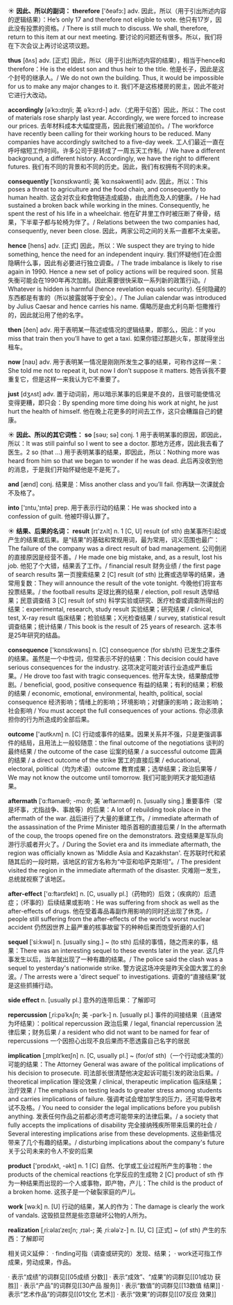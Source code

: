 ☀ <span class="category">**因此、所以的副词：**</span>
<span class="vocabulary">**therefore**</span> ['ðeəfɔ:] 
<span class="definition">adv. 因此，所以（用于引出所述内容的逻辑结果）：</span>He’s only 17 and therefore not eligible to vote. 他只有17岁，因此没有投票的资格。/ There is still much to discuss. We shall, therefore, return to this item at our next meeting. 要讨论的问题还有很多。所以，我们将在下次会议上再讨论这项议题。

<span class="vocabulary">**thus**</span> [ðʌs] 
<span class="definition">adv. [正式] 因此，所以（用于引出所述内容的结果），相当于hence和therefore：</span>He is the eldest son and thus heir to the title. 他是长子，因此是这个封号的继承人。/ We do not own the building. Thus, it would be impossible for us to make any major changes to it. 我们不是这栋楼房的房主，因此不能对它进行大改动。
           
<span class="vocabulary">**accordingly**</span> [əˈkɔ:dɪŋli; 美 əˈkɔ:rd-]
<span class="definition">adv.（尤用于句首）因此，所以：</span>The cost of materials rose sharply last year. Accordingly, we were forced to increase our prices. 去年材料成本大幅度提高，因此我们被迫加价。/ The workforce have recently been calling for their working hours to be reduced. Many companies have accordingly switched to a five-day week. 工人们最近一直在呼吁缩短工作时间。许多公司于是转成了一周五天工作制。/ We have a different background, a different history. Accordingly, we have the right to different futures. 我们有不同的背景和不同的历史。因此，我们有权拥有不同的未来。
           
<span class="vocabulary">**consequently**</span> [ˈkɒnsɪkwəntli; 美 ˈkɑ:nsəkwentli]
<span class="definition">adv. 因此，所以：</span>This poses a threat to agriculture and the food chain, and consequently to human health. 这会对农业和食物链造成威胁，由此而危及人的健康。/ He had sustained a broken back while working in the mines. Consequently, he spent the rest of his life in a wheelchair. 他在矿井里工作时被压断了脊骨，结果，下半辈子都与轮椅为伴了。/ Relations between the two companies had, consequently, never been close. 因此，两家公司之间的关系一直都不太亲密。
           
<span class="vocabulary">**hence**</span> [hens]
<span class="definition">adv. [正式] 因此，所以：</span>We suspect they are trying to hide something, hence the need for an independent inquiry. 我们怀疑他们在企图隐瞒什么事，因此有必要进行独立调查。/ The trade imbalance is likely to rise again in 1990. Hence a new set of policy actions will be required soon. 贸易失衡可能会在1990年再次加剧。因此需要很快采取一系列新的政策行动。/ Whatever is hidden is harmful (hence revelation equals security). 任何隐藏的东西都是有害的（所以披露就等于安全）。/ The Julian calendar was introduced by Julius Caesar and hence carries his name. 儒略历是由尤利乌斯·恺撒推行的，因此就沿用了他的名字。

<span class="vocabulary">**then**</span> [ðen] 
<span class="definition">adv. 用于表明某一陈述或情况的逻辑结果，即那么，因此：</span>If you miss that train then you’ll have to get a taxi. 如果你错过那趟火车，那就得坐出租车。

<span class="vocabulary">**now**</span> [naʊ] 
<span class="definition">adv. 用于表明某一情况是刚刚所发生之事的结果，可称作这样一来：</span>She told me not to repeat it, but now I don’t suppose it matters. 她告诉我不要重复它，但是这样一来我认为它不重要了。

<span class="vocabulary">**just**</span> [dӡʌst] 
<span class="definition">adv. 置于动词前，用以暗示某事的后果是不良的，且很可能使情况变得更糟，即只会：</span>By spending more time doing his work at night, he just hurt the health of himself. 他在晚上花更多的时间去工作，这只会糟蹋自己的健康。

☀ <span class="category">**因此、所以的其它词性：**</span>
<span class="vocabulary">**so**</span> [səʊ; sə] 
<span class="definition">conj. 1 用于表明某事的原因，即因此，所以：</span>It was still painful so I went to see a doctor. 那地方还疼，因此我去看了医生。<span class="definition">2 so (that ...) 用于表明某事的结果，即因此，所以：</span>Nothing more was heard from him so that we began to wonder if he was dead. 此后再没收到他的消息，于是我们开始怀疑他是不是死了。

<span class="vocabulary">**and**</span> [ænd] 
<span class="definition">conj. 结果是：</span>Miss another class and you’ll fail. 你再缺一次课就会不及格了。

<span class="vocabulary">**into**</span> ['ɪntu,'ɪntə] 
<span class="definition">prep. 用于表示行动的结果：</span>He was shocked into a confession of guilt. 他被吓得认罪了。

☀ <span class="category">**结果、后果的名词：**</span>
<span class="vocabulary">**result**</span> [rɪ'zʌlt] 
<span class="definition">n. 1 [C, U] result (of sth) 由某事所引起或产生的结果或后果。是“结果”的基础和常规用词，最为常用，词义范围也最广：</span>The failure of the company was a direct result of bad management. 公司倒闭的直接原因是经营不善。/ He made one big mistake, and, as a result, lost his job. 他犯了个大错，结果丢了工作。/ financial result 财务业绩 / the first page of search results 第一页搜索结果 <span class="definition">2 [C] result (of sth) 比赛或选举等的结果，通常用复数：</span>They will announce the result of the vote tonight. 今晚他们将宣布投票结果。/ the football results 足球比赛的结果 / election, poll result 选举结果；民意调查结 <span class="definition">3 [C] result (of sth) 科学实验或研究、医疗检查或调查所得出的结果：</span>experimental, research, study result 实验结果；研究结果 / clinical, test, X-ray result 临床结果；检验结果；X光检查结果 / survey, statistical result 调查结果；统计结果 / This book is the result of 25 years of research. 这本书是25年研究的结晶。

<span class="vocabulary">**consequence**</span> ['kɒnsɪkwəns] 
<span class="definition">n. [C] consequence (for sb/sth) 已发生之事件的结果。虽然是一个中性词，但常表示不好的结果：</span>This decision could have serious consequences for the industry. 这项决定可能对该行业造成严重后果。/ He drove too fast with tragic consequences. 他开车太快，结果酿成惨剧。/ beneficial, good, positive consequence 有益的结果；有利的结果；积极的结果 / economic, emotional, environmental, health, political, social consequence 经济影响；情绪上的影响；环境影响；对健康的影响；政治影响；社会影响 / You must accept the full consequences of your actions. 你必须承担你的行为所造成的全部后果。

<span class="vocabulary">**outcome**</span> ['aʊtkʌm] 
<span class="definition">n. [C] 行动或事件的结果。因果关系并不强，只是更强调事件的结局，且用法上一般较随意：</span>the final outcome of the negotiations 谈判的最终结果 / the outcome of the case 讼案的结果 / a successful outcome 圆满的结果 / a direct outcome of the strike 罢工的直接后果 / educational, electoral, political（均为术语）outcome 教育成果；选举结果；政治后果等 / We may not know the outcome until tomorrow. 我们可能到明天才能知道结果。
           
<span class="vocabulary">**aftermath**</span> [ˈɑ:ftəmæθ; -mɑ:θ; 美 ˈæftərmæθ]
<span class="definition">n. [usually sing.] 重要事件（常是坏事，尤指战争、事故等）的后果：</span>A lot of rebuilding took place in the aftermath of the war. 战后进行了大量的重建工作。/ immediate aftermath of the assassination of the Prime Minister 暗杀首相的直接后果 / In the aftermath of the coup, the troops opened fire on the demonstrators. 政变结果是军队向游行示威者开火了。/ During the Soviet era and its immediate aftermath, the region was officially known as 'Middle Asia and Kazakhstan'. 在苏联时代和紧随其后的一段时期，该地区的官方名称为“中亚和哈萨克斯坦”。/ The president visited the region in the immediate aftermath of the disaster. 灾难刚一发生，总统就视察了该地区。
           
<span class="vocabulary">**after-effect**</span> ['ɑ:ftərɪfekt]
<span class="definition">n. [C, usually pl.]（药物的）后效；（疾病的）后遗症；（坏事的）后续结果或影响：</span>He was suffering from shock as well as the after-effects of drugs. 他在受着毒品毒副作用影响的同时还出现了休克。/ people still suffering from the after-effects of the world's worst nuclear accident 仍然因世界上最严重的核事故留下的种种后果而饱受折磨的人们
                      
<span class="vocabulary">**sequel**</span> [ˈsi:kwəl]
<span class="definition">n. [usually sing.] ~ (to sth) 后续的事情，随之而来的事，结果：</span>There was an interesting sequel to these events later in the year. 这几件事发生以后，当年就出现了一种有趣的结果。/ The police said the clash was a sequel to yesterday's nationwide strike. 警方说这场冲突是昨天全国大罢工的余波。/ The arrests were a 'direct sequel' to investigations. 调查的“直接结果”就是这些抓捕行动。
           
<span class="vocabulary">**side effect**</span>
<span class="definition">n. [usually pl.] 意外的连带后果：</span>了解即可
 
<span class="vocabulary">**repercussion**</span> [ˌri:pəˈkʌʃn; 美 -pərˈk-]
<span class="definition">n. [usually pl.] 事件的间接结果（且通常为坏结果）：</span>political repercussion 政治后果 / legal, financial repercussion 法律后果；财务后果 / a resident who did not want to be named for fear of repercussions 一个因担心出现不良后果而不愿透露自己名字的居民
           
<span class="vocabulary">**implication**</span> [ˌɪmplɪˈkeɪʃn]
<span class="definition">n. [C, usually pl.] ~ (for/of sth)（一个行动或决策的）可能的结果：</span>The Attorney General was aware of the political implications of his decision to prosecute. 司法部长很清楚他决定起诉可能引发的政治后果。/ theoretical implication 理论效果 / clinical, therapeutic implication 临床结果；治疗效果 / The emphasis on testing leads to greater stress among students and carries implications of failure. 强调考试会增加学生的压力，还可能导致考试不及格。/ You need to consider the legal implications before you publish anything. 发表任何作品之前都必须考虑可能带来的法律后果。/ a society that fully accepts the implications of disability 完全接纳残疾所带来后果的社会 / Several interesting implications arise from these developments. 这些新情况带来了几个有趣的结果。/ disturbing implications about the company's future 关于公司未来的令人不安的后果

<span class="vocabulary">**product**</span> ['prɒdʌkt, -əkt] 
<span class="definition">n. 1 [C] 自然、化学或工业过程所产生的事物：</span>the products of the chemical reactions 化学反应的生成物 <span class="definition">2 [C] product of sth 作为一种结果而出现的一个人或事物，即产物，产儿：</span>The child is the product of a broken home. 这孩子是一个破裂家庭的产儿。

<span class="vocabulary">**work**</span> [wə:k] 
<span class="definition">n. [U] 行动的结果，某人的作为：</span>The damage is clearly the work of vandals. 这毁损显然是些恣意破坏公物的人所为。

<span class="vocabulary">**realization**</span> [ˌri:əlaɪˈzeɪʃn; ˌrɪəl-; 美 ˌri:ələˈz-]
<span class="definition">n. [U, C] [正式] ~ (of sth) 产生的东西：</span>了解即可

相关词义延伸：
· finding可指（调查或研究的）发现、结果；
· work还可指工作成果，劳动成果，作品。

· 表示“成绩”的词群见[[05成绩 分数]]
· 表示“成效”、“成果”的词群见[[01成功 获胜]]
· 表示“产品”的词群见[[30产品 服务]]
· 表示“数值”的词群见[[13数值 结果]]
· 表示“艺术作品”的词群见[[01文化 艺术]]
· 表示“效果”的词群见[[07反应 效果]]
